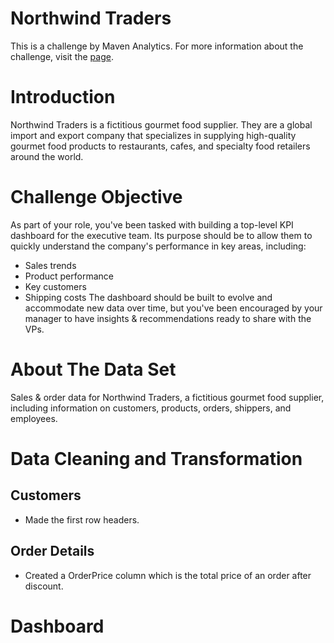 # Northwind Traders
This is a challenge by Maven Analytics. For more information about the challenge, visit the [page](https://www.mavenanalytics.io/challenges/maven-northwind-challenge/24).
# Introduction
Northwind Traders is a fictitious gourmet food supplier. They are a global import and export company that specializes in supplying high-quality gourmet food products to restaurants, cafes, and specialty food retailers around the world.

# Challenge Objective
As part of your role, you've been tasked with building a top-level KPI dashboard for the executive team. Its purpose should be to allow them to quickly understand the company's performance in key areas, including:
- Sales trends
- Product performance
- Key customers
- Shipping costs
The dashboard should be built to evolve and accommodate new data over time, but you've been encouraged by your manager to have insights & recommendations ready to share with the VPs. 

# About The Data Set
Sales & order data for Northwind Traders, a fictitious gourmet food supplier, including information on customers, products, orders, shippers, and employees.

# Data Cleaning and Transformation
## Customers
- Made the first row headers.

## Order Details
- Created a OrderPrice column which is the total price of an order after discount.

# Dashboard
